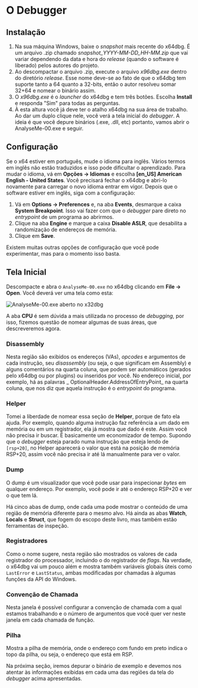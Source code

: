 # O Debugger

## Instalação

1. Na sua máquina Windows, baixe o _snapshot_ mais recente do x64dbg. É um arquivo .zip chamado _snapshot\_YYYY-MM-DD\_HH-MM.zip_ que vai variar dependendo da data e hora do _release_ (quando o software é liberado) pelos autores do projeto.
2. Ao descompactar o arquivo .zip, execute o arquivo _x96dbg.exe_ dentro do diretório _release_. Esse nome deve-se ao fato de que o x64dbg tem suporte tanto a 64 quanto a 32-bits, então o autor resolveu somar 32+64 e nomear o binário assim.
3. O _x96dbg.exe_ é o _launcher_ do x64dbg e tem três botões. Escolha **Install** e responda "Sim" para todas as perguntas.
4. À esta altura você já deve ter o atalho x64dbg na sua área de trabalho. Ao dar um duplo clique nele, você verá a tela inicial do _debugger_. A ideia é que você depure binários (.exe, .dll, etc) portanto, vamos abrir o AnalyseMe-00.exe e seguir.

## Configuração

Se o x64 estiver em português, mude o idioma para inglês. Vários termos em inglês não estão traduzidos e isso pode dificultar o aprendizado. Para mudar o idioma, vá em **Opções -\> Idiomas** e escolha **[en\_US] American English - United States**. Você precisará fechar o x64dbg e abri-lo novamente para carregar o novo idioma entrar em vigor. Depois que o software estiver em inglês, siga com a configuração:

1. Vá em **Options -\> Preferences** e, na aba **Events**, desmarque a caixa **System Breakpoint**. Isso vai fazer com que o _debugger_ pare direto no _entrypoint_ de um programa ao abrirmos.
2. Clique na aba **Engine** e marque a caixa **Disable ASLR**, que desabilita a randomização de endereços de memória.
3. Clique em **Save**.

Existem muitas outras opções de configuração que você pode experimentar, mas para o momento isso basta.

## Tela Inicial

Descompacte e abra o `AnalyseMe-00.exe` no x64dbg clicando em **File -\> Open**. Você deverá ver uma tela como esta:

![AnalyseMe-00.exe aberto no x32dbg][image-1]

A aba **CPU** é sem dúvida a mais utilizada no processo de _debugging_, por isso, fizemos questão de nomear algumas de suas áreas, que descreveremos agora.

### Disassembly

Nesta região são exibidos os endereços (VAs), _opcodes_ e argumentos de cada instrução, seu _disassembly_ (ou seja, o que significam em Assembly) e alguns comentários na quarta coluna, que podem ser automáticos (gerados pelo x64dbg ou por plugins) ou inseridos por você. No endereço inicial, por exemplo, há as  palavras _ OptionalHeader.AddressOfEntryPoint_ na quarta coluna, que nos diz que aquela instrução é o  _entrypoint_ do programa.

### Helper

Tomei a liberdade de nomear essa seção de **Helper**, porque de fato ela ajuda. Por exemplo, quando alguma instrução faz referência a um dado em memória ou em um registrador, ela já mostra que dado é este. Assim você não precisa ir buscar. É basicamente um economizador de tempo. Supondo que o _debugger_ esteja parado numa instrução que esteja lendo de `[rsp+20]`, no Helper aparecerá o valor que está na posição de memória RSP+20, assim você não precisa ir até lá manualmente para ver o valor.

### Dump

O dump é um visualizador que você pode usar para inspecionar _bytes_ em qualquer endereço. Por exemplo, você pode ir até o endereço RSP+20 e ver o que tem lá.

Há cinco abas de dump, onde cada uma pode mostrar o conteúdo de uma região de memória diferente para o mesmo alvo. Há ainda as abas **Watch**, **Locals** e **Struct**, que fogem do escopo deste livro, mas também estão ferramentas de inspeção.

### Registradores

Como o nome sugere, nesta região são mostrados os valores de cada registrador do processador, incluindo o do registrador de _flags_. Na verdade, o x64dbg vai um pouco além e mostra também variáveis globais úteis como `LastError` e `LastStatus`, ambas modificadas por chamadas à algumas funções da API do Windows.

### Convenção de Chamada

Nesta janela é possível configurar a convenção de chamada com a qual estamos trabalhando e o número de argumentos que você quer ver neste janela em cada chamada de função.

### Pilha

Mostra a pilha de memória, onde o endereço com fundo em preto indica o topo da pilha, ou seja, o endereço que está em RSP.

Na próxima seção, iremos depurar o binário de exemplo e devemos nos atentar às informações exibidas em cada uma das regiões da tela do _debugger_ acima apresentadas.


[image-1]:	../.gitbook/assets/x32dbg_01.png
